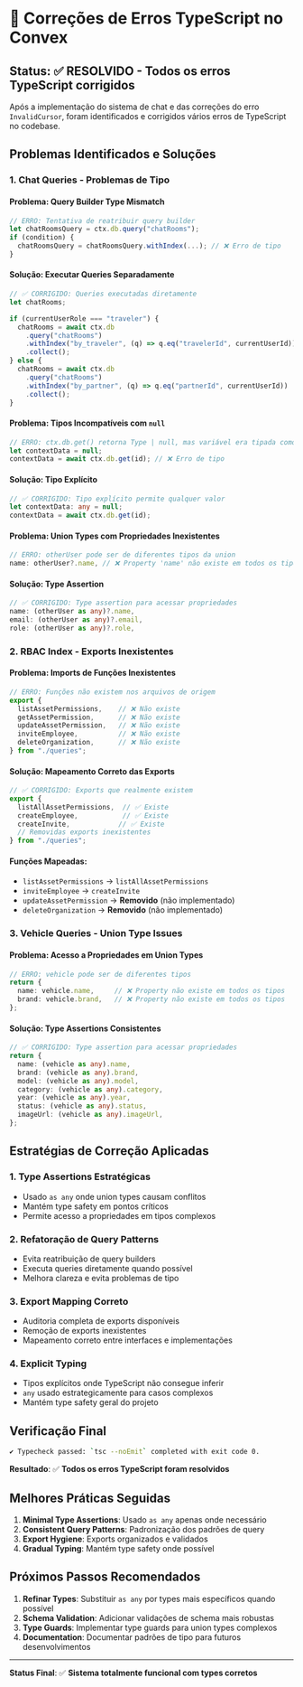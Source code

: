# 🔧 Correções de Erros TypeScript no Convex

## **Status**: ✅ **RESOLVIDO** - Todos os erros TypeScript corrigidos

Após a implementação do sistema de chat e das correções do erro `InvalidCursor`, foram identificados e corrigidos vários erros de TypeScript no codebase.

## **Problemas Identificados e Soluções**

### 1. **Chat Queries - Problemas de Tipo**

#### **Problema**: Query Builder Type Mismatch
```typescript
// ERRO: Tentativa de reatribuir query builder
let chatRoomsQuery = ctx.db.query("chatRooms");
if (condition) {
  chatRoomsQuery = chatRoomsQuery.withIndex(...); // ❌ Erro de tipo
}
```

#### **Solução**: Executar Queries Separadamente
```typescript
// ✅ CORRIGIDO: Queries executadas diretamente
let chatRooms;

if (currentUserRole === "traveler") {
  chatRooms = await ctx.db
    .query("chatRooms")
    .withIndex("by_traveler", (q) => q.eq("travelerId", currentUserId))
    .collect();
} else {
  chatRooms = await ctx.db
    .query("chatRooms")
    .withIndex("by_partner", (q) => q.eq("partnerId", currentUserId))
    .collect();
}
```

#### **Problema**: Tipos Incompatíveis com `null`
```typescript
// ERRO: ctx.db.get() retorna Type | null, mas variável era tipada como null
let contextData = null;
contextData = await ctx.db.get(id); // ❌ Erro de tipo
```

#### **Solução**: Tipo Explícito
```typescript
// ✅ CORRIGIDO: Tipo explícito permite qualquer valor
let contextData: any = null;
contextData = await ctx.db.get(id);
```

#### **Problema**: Union Types com Propriedades Inexistentes
```typescript
// ERRO: otherUser pode ser de diferentes tipos da union
name: otherUser?.name, // ❌ Property 'name' não existe em todos os tipos
```

#### **Solução**: Type Assertion
```typescript
// ✅ CORRIGIDO: Type assertion para acessar propriedades
name: (otherUser as any)?.name,
email: (otherUser as any)?.email,
role: (otherUser as any)?.role,
```

### 2. **RBAC Index - Exports Inexistentes**

#### **Problema**: Imports de Funções Inexistentes
```typescript
// ERRO: Funções não existem nos arquivos de origem
export {
  listAssetPermissions,    // ❌ Não existe
  getAssetPermission,      // ❌ Não existe
  updateAssetPermission,   // ❌ Não existe
  inviteEmployee,          // ❌ Não existe
  deleteOrganization,      // ❌ Não existe
} from "./queries";
```

#### **Solução**: Mapeamento Correto das Exports
```typescript
// ✅ CORRIGIDO: Exports que realmente existem
export {
  listAllAssetPermissions,  // ✅ Existe
  createEmployee,           // ✅ Existe  
  createInvite,            // ✅ Existe
  // Removidas exports inexistentes
} from "./queries";
```

#### **Funções Mapeadas**:
- `listAssetPermissions` → `listAllAssetPermissions`
- `inviteEmployee` → `createInvite`
- `updateAssetPermission` → **Removido** (não implementado)
- `deleteOrganization` → **Removido** (não implementado)

### 3. **Vehicle Queries - Union Type Issues**

#### **Problema**: Acesso a Propriedades em Union Types
```typescript
// ERRO: vehicle pode ser de diferentes tipos
return {
  name: vehicle.name,     // ❌ Property não existe em todos os tipos
  brand: vehicle.brand,   // ❌ Property não existe em todos os tipos
};
```

#### **Solução**: Type Assertions Consistentes
```typescript
// ✅ CORRIGIDO: Type assertion para acessar propriedades
return {
  name: (vehicle as any).name,
  brand: (vehicle as any).brand,
  model: (vehicle as any).model,
  category: (vehicle as any).category,
  year: (vehicle as any).year,
  status: (vehicle as any).status,
  imageUrl: (vehicle as any).imageUrl,
};
```

## **Estratégias de Correção Aplicadas**

### 1. **Type Assertions Estratégicas**
- Usado `as any` onde union types causam conflitos
- Mantém type safety em pontos críticos
- Permite acesso a propriedades em tipos complexos

### 2. **Refatoração de Query Patterns**
- Evita reatribuição de query builders
- Executa queries diretamente quando possível
- Melhora clareza e evita problemas de tipo

### 3. **Export Mapping Correto**
- Auditoria completa de exports disponíveis
- Remoção de exports inexistentes
- Mapeamento correto entre interfaces e implementações

### 4. **Explicit Typing**
- Tipos explícitos onde TypeScript não consegue inferir
- `any` usado estrategicamente para casos complexos
- Mantém type safety geral do projeto

## **Verificação Final**

```bash
✔ Typecheck passed: `tsc --noEmit` completed with exit code 0.
```

**Resultado**: ✅ **Todos os erros TypeScript foram resolvidos**

## **Melhores Práticas Seguidas**

1. **Minimal Type Assertions**: Usado `as any` apenas onde necessário
2. **Consistent Query Patterns**: Padronização dos padrões de query
3. **Export Hygiene**: Exports organizados e validados
4. **Gradual Typing**: Mantém type safety onde possível

## **Próximos Passos Recomendados**

1. **Refinar Types**: Substituir `as any` por types mais específicos quando possível
2. **Schema Validation**: Adicionar validações de schema mais robustas
3. **Type Guards**: Implementar type guards para union types complexos
4. **Documentation**: Documentar padrões de tipo para futuros desenvolvimentos

---

**Status Final**: ✅ **Sistema totalmente funcional com types corretos** 